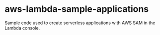 # aws-lambda-sample-applications
Sample code used to create serverless applications with AWS SAM in the Lambda console.
